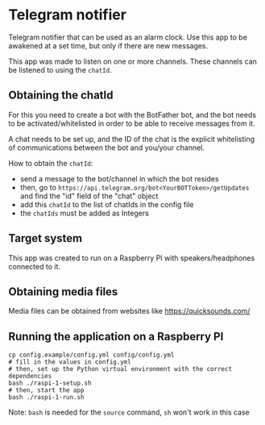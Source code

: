 # Telegram notifier

Telegram notifier that can be used as an alarm clock. Use this app to be awakened at a set time, but only if there are new messages.

This app was made to listen on one or more channels. These channels can be listened to using the `chatId`.

## Obtaining the chatId

For this you need to create a bot with the BotFather bot, and the bot needs to be activated/whitelisted in order to be able to receive messages from it.

A chat needs to be set up, and the ID of the chat is the explicit whitelisting of communications between the bot and you/your channel.
 
How to obtain the `chatId`:
- send a message to the bot/channel in which the bot resides
- then, go to `https://api.telegram.org/bot<YourBOTToken>/getUpdates` and find the "id" field of the "chat" object
- add this `chatId` to the list of chatIds in the config file
- the `chatIds` must be added as Integers

## Target system

This app was created to run on a Raspberry PI with speakers/headphones connected to it.

## Obtaining media files

Media files can be obtained from websites like https://quicksounds.com/

## Running the application on a Raspberry PI

```
cp config.example/config.yml config/config.yml
# fill in the values in config.yml
# then, set up the Python virtual environment with the correct dependencies
bash ./raspi-1-setup.sh
# then, start the app
bash ./raspi-1-run.sh
```

Note: `bash` is needed for the `source` command, `sh` won't work in this case